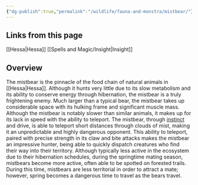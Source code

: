 ```yaml
---
{"dg-publish":true,"permalink":"/wildlife/fauna-and-monstra/mistbear/"}
---
```


## Links from this page
[[Hessa\|Hessa]]
[[Spells and Magic/Insight\|Insight]]
## Overview
The mistbear is the pinnacle of the food chain of natural animals in [[Hessa\|Hessa]]. Although it hunts very little due to its slow metabolism and its ability to conserve energy through hibernation, the mistbear is a truly frightening enemy. Much larger than a typical bear, the mistbear takes up considerable space with its hulking frame and significant muscle mass. Although the mistbear is notably slower than similar animals, it makes up for its lack in speed with the ability to teleport. The mistbear, through [instinct](Insight.md) and drive, is able to teleport short distances through clouds of mist, making it an unpredictable and highly dangerous opponent. This ability to teleport, paired with precise strength in its claw and bite attacks makes the mistbear an impressive hunter, being able to quickly dispatch creatures who find their way into their territory. Although typically less active in the ecosystem due to their hibernation schedules, during the springtime mating season, mistbears become more active, often able to be spotted on forested trails. During this time, mistbears are  less territorial in order to attract a mate; however, spring becomes a dangerous time to travel as the bears travel.